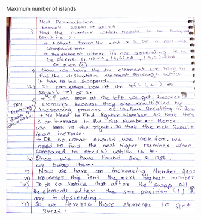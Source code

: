 Maximum number of islands

![Alt text](https://github.com/aravind-kumar/Coding/blob/master/next_permutation/notes/notes.jpg)
